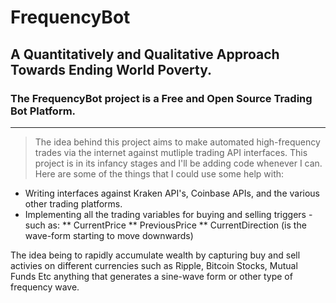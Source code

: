 # FrequencyBot
## A Quantitatively and Qualitative Approach Towards Ending World Poverty.
### The FrequencyBot project is a Free and Open Source Trading Bot Platform.
---

> The idea behind this project aims to make automated high-frequency trades via the internet against mutliple trading API 
interfaces. This project is in its infancy stages and I'll be adding code whenever I can. Here are some of the things that
I could use some help with:

* Writing interfaces against Kraken API's, Coinbase APIs, and the various other trading platforms.
* Implementing all the trading variables for buying and selling triggers - such as:
** CurrentPrice
** PreviousPrice
** CurrentDirection (is the wave-form starting to move downwards) 

The idea being to rapidly accumulate wealth by capturing buy and sell activies on different currencies such as Ripple, Bitcoin
Stocks, Mutual Funds Etc anything that generates a sine-wave form or other type of frequency wave. 

